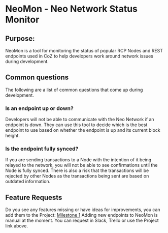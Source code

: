# NeoMon - Neo Network Status Monitor

## Purpose:

NeoMon is a tool for monitoring the status of popular RCP Nodes and REST endpoints used in CoZ to help developers work around network issues during development.

## Common questions

The following are a list of common questions that come up during development.

### Is an endpoint up or down? 

Developers will not be able to communicate with the Neo Network if an endpoint is down. They can use this tool to decide which is the best endpoint to use based on whether the endpoint is up and its current block height.

### Is the endpoint fully synced?  

If you are sending transactions to a Node with the intention of it being relayed to the network, you will not be able to see confirmations until the Node is fully synced. There is also a risk that the transactions will be rejected by other Nodes as the transactions being sent are based on outdated information.

## Feature Requests

Do you see any features missing or have ideas for improvements, you can add them to the Project:  [Milestone 1](https://github.com/CityOfZion/neo-mon/projects/1)
Adding new endpoints to NeoMon is manual at the moment. You can request in Slack, Trello or use the Project link above. 
